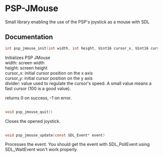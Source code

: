 # PSP-JMouse
Small library enabling the use of the PSP's joystick as a mouse with SDL


Documentation
-------------
```C
int psp_jmouse_init(int width, int height, Uint16 cursor_x, Uint16 cursor_y, Uint16 divider)
```
Initializes PSP JMouse  
width: screen width  
height: screen height  
cursor_x: initial cursor position on the x axis  
cursor_y: initial cursor position on the y axis  
divider: value used to regulate the cursor's speed. A small value means a fast cursor (100 is a good value).  

returns 0 on success, -1 on error.
<br><br>
```C
void psp_jmouse_quit()
```
Closes the opened joystick.
<br><br>
```C
void psp_jmouse_update(const SDL_Event* event)
```
Processes the event. You should get the event with SDL_PollEvent using SDL_WaitEvent won't work properly.
